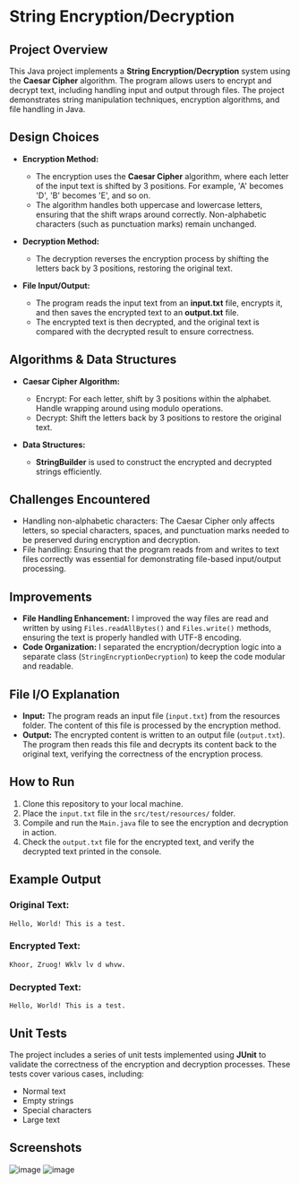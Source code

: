 # String Encryption/Decryption

## Project Overview

This Java project implements a **String Encryption/Decryption** system using the **Caesar Cipher** algorithm. The program allows users to encrypt and decrypt text, including handling input and output through files. The project demonstrates string manipulation techniques, encryption algorithms, and file handling in Java.

## Design Choices

- **Encryption Method:** 
  - The encryption uses the **Caesar Cipher** algorithm, where each letter of the input text is shifted by 3 positions. For example, 'A' becomes 'D', 'B' becomes 'E', and so on.
  - The algorithm handles both uppercase and lowercase letters, ensuring that the shift wraps around correctly. Non-alphabetic characters (such as punctuation marks) remain unchanged.
  
- **Decryption Method:**
  - The decryption reverses the encryption process by shifting the letters back by 3 positions, restoring the original text.

- **File Input/Output:** 
  - The program reads the input text from an **input.txt** file, encrypts it, and then saves the encrypted text to an **output.txt** file.
  - The encrypted text is then decrypted, and the original text is compared with the decrypted result to ensure correctness.

## Algorithms & Data Structures

- **Caesar Cipher Algorithm:**
  - Encrypt: For each letter, shift by 3 positions within the alphabet. Handle wrapping around using modulo operations.
  - Decrypt: Shift the letters back by 3 positions to restore the original text.
  
- **Data Structures:**
  - **StringBuilder** is used to construct the encrypted and decrypted strings efficiently.

## Challenges Encountered

- Handling non-alphabetic characters: The Caesar Cipher only affects letters, so special characters, spaces, and punctuation marks needed to be preserved during encryption and decryption.
- File handling: Ensuring that the program reads from and writes to text files correctly was essential for demonstrating file-based input/output processing.

## Improvements

- **File Handling Enhancement:** I improved the way files are read and written by using `Files.readAllBytes()` and `Files.write()` methods, ensuring the text is properly handled with UTF-8 encoding.
- **Code Organization:** I separated the encryption/decryption logic into a separate class (`StringEncryptionDecryption`) to keep the code modular and readable.

## File I/O Explanation

- **Input:** The program reads an input file (`input.txt`) from the resources folder. The content of this file is processed by the encryption method.
- **Output:** The encrypted content is written to an output file (`output.txt`). The program then reads this file and decrypts its content back to the original text, verifying the correctness of the encryption process.

## How to Run

1. Clone this repository to your local machine.
2. Place the `input.txt` file in the `src/test/resources/` folder.
3. Compile and run the `Main.java` file to see the encryption and decryption in action.
4. Check the `output.txt` file for the encrypted text, and verify the decrypted text printed in the console.

## Example Output

### Original Text:
```
Hello, World! This is a test.
```

### Encrypted Text:
```
Khoor, Zruog! Wklv lv d whvw.
```

### Decrypted Text:
```
Hello, World! This is a test.
```

## Unit Tests

The project includes a series of unit tests implemented using **JUnit** to validate the correctness of the encryption and decryption processes. These tests cover various cases, including:
- Normal text
- Empty strings
- Special characters
- Large text

## Screenshots
![image](https://github.com/user-attachments/assets/40491937-394f-4116-b20e-cae37d8e2d66)
![image](https://github.com/user-attachments/assets/81efdd76-8b45-4677-be2e-f753bb228da2)


